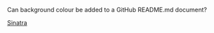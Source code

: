 Can background colour be added to a GitHub README.md document?

[Sinatra](http://www.sinatrarb.com/)
